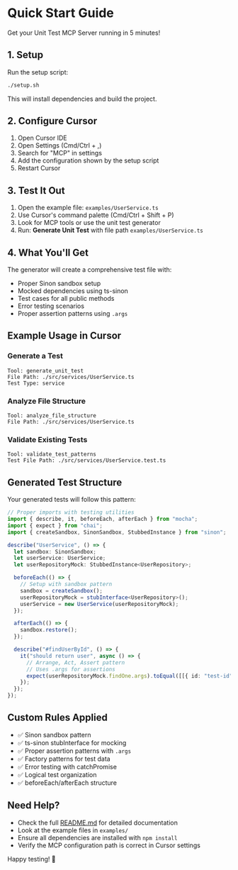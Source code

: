# Quick Start Guide

Get your Unit Test MCP Server running in 5 minutes!

## 1. Setup

Run the setup script:

```bash
./setup.sh
```

This will install dependencies and build the project.

## 2. Configure Cursor

1. Open Cursor IDE
2. Open Settings (Cmd/Ctrl + ,)
3. Search for "MCP" in settings
4. Add the configuration shown by the setup script
5. Restart Cursor

## 3. Test It Out

1. Open the example file: `examples/UserService.ts`
2. Use Cursor's command palette (Cmd/Ctrl + Shift + P)
3. Look for MCP tools or use the unit test generator
4. Run: **Generate Unit Test** with file path `examples/UserService.ts`

## 4. What You'll Get

The generator will create a comprehensive test file with:

- Proper Sinon sandbox setup
- Mocked dependencies using ts-sinon
- Test cases for all public methods
- Error testing scenarios
- Proper assertion patterns using `.args`

## Example Usage in Cursor

### Generate a Test

```
Tool: generate_unit_test
File Path: ./src/services/UserService.ts
Test Type: service
```

### Analyze File Structure

```
Tool: analyze_file_structure
File Path: ./src/services/UserService.ts
```

### Validate Existing Tests

```
Tool: validate_test_patterns
Test File Path: ./src/services/UserService.test.ts
```

## Generated Test Structure

Your generated tests will follow this pattern:

```typescript
// Proper imports with testing utilities
import { describe, it, beforeEach, afterEach } from "mocha";
import { expect } from "chai";
import { createSandbox, SinonSandbox, StubbedInstance } from "sinon";

describe("UserService", () => {
  let sandbox: SinonSandbox;
  let userService: UserService;
  let userRepositoryMock: StubbedInstance<UserRepository>;

  beforeEach(() => {
    // Setup with sandbox pattern
    sandbox = createSandbox();
    userRepositoryMock = stubInterface<UserRepository>();
    userService = new UserService(userRepositoryMock);
  });

  afterEach(() => {
    sandbox.restore();
  });

  describe("#findUserById", () => {
    it("should return user", async () => {
      // Arrange, Act, Assert pattern
      // Uses .args for assertions
      expect(userRepositoryMock.findOne.args).toEqual([[{ id: "test-id" }]]);
    });
  });
});
```

## Custom Rules Applied

- ✅ Sinon sandbox pattern
- ✅ ts-sinon stubInterface for mocking
- ✅ Proper assertion patterns with `.args`
- ✅ Factory patterns for test data
- ✅ Error testing with catchPromise
- ✅ Logical test organization
- ✅ beforeEach/afterEach structure

## Need Help?

- Check the full [README.md](./README.md) for detailed documentation
- Look at the example files in `examples/`
- Ensure all dependencies are installed with `npm install`
- Verify the MCP configuration path is correct in Cursor settings

Happy testing! 🧪
